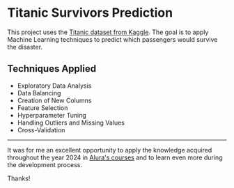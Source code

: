 # Titanic Survivors Prediction

This project uses the [Titanic dataset from Kaggle](https://www.kaggle.com/competitions/titanic). The goal is to apply Machine Learning techniques to predict which passengers would survive the disaster.

## Techniques Applied

- Exploratory Data Analysis
- Data Balancing
- Creation of New Columns
- Feature Selection
- Hyperparameter Tuning
- Handling Outliers and Missing Values
- Cross-Validation

<hr>

It was for me an excellent opportunity to apply the knowledge acquired throughout the year 2024 in [Alura's courses](https://www.alura.com.br/escola-data-science) and to learn even more during the development process.

Thanks!
